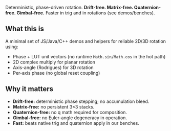 Deterministic, phase-driven rotation.
**Drift-free. Matrix-free. Quaternion-free. Gimbal-free.**
Faster in trig and in rotations (see demos/benches).

## What this is
A minimal set of JS/Java/C++ demos and helpers for reliable 2D/3D rotation using:
- Phase + LUT unit vectors (no runtime `Math.sin/Math.cos` in the hot path)
- 2D complex multiply for planar rotation
- Axis-angle (Rodrigues) for 3D rotation
- Per-axis phase (no global reset coupling)

## Why it matters
- **Drift-free:** deterministic phase stepping; no accumulation bleed.
- **Matrix-free:** no persistent 3×3 stacks.
- **Quaternion-free:** no q math required for composition.
- **Gimbal-free:** no Euler-angle degeneracy in operation.
- **Fast:** beats native trig and quaternion apply in our benches.
